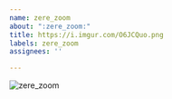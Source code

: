 ```yaml
---
name: zere_zoom
about: ":zere_zoom:"
title: https://i.imgur.com/O6JCQuo.png
labels: zere_zoom
assignees: ''

---
```


![zere_zoom](https://i.imgur.com/O6JCQuo.png)
